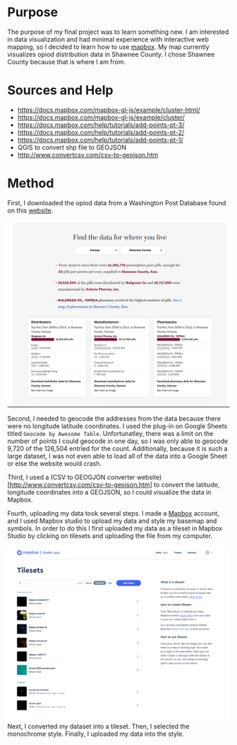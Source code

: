 # Purpose
The purpose of my final project was to learn something new. I am interested in data visualization and had minimal experience with interactive web mapping, so I decided to learn how to use [mapbox](https://www.mapbox.com/). My map currently visualizes opiod distribution data in Shawnee County. I chose Shawnee County because that is where I am from. 

# Sources and Help
  *  https://docs.mapbox.com/mapbox-gl-js/example/cluster-html/
  * https://docs.mapbox.com/mapbox-gl-js/example/cluster/
  * https://docs.mapbox.com/help/tutorials/add-points-pt-3/
  * https://docs.mapbox.com/help/tutorials/add-points-pt-2/
  * https://docs.mapbox.com/help/tutorials/add-points-pt-1/
  * QGIS to convert shp file to GEOJSON
  * http://www.convertcsv.com/csv-to-geojson.htm
  
# Method

First, I downloaded the opiod data from a Washington Post Database found on this [website](https://www.washingtonpost.com/graphics/2019/investigations/dea-pain-pill-database/). 

![pic](./download.PNG/)

Second, I needed to geocode the addresses from the data because there were no longitude latitude coordinates. I used the plug-in on Google Sheets titled ```Geocode by Awesome Table```. Unfortunatley, there was a limit on the number of points I could geocode in one day, so I was only able to geocode 9,720 of the 126,504 entried for the count. Additionally, because it is such a large dataset, I was not even able to load all of the data into a Google Sheet or else the website would crash.

Third, I used a (CSV to GEOGJON converter website)[http://www.convertcsv.com/csv-to-geojson.htm] to convert the latitude, longitude coordinates into a GEOJSON, so I could visualize the data in Mapbox.

Fourth, uploading my data took several steps. I made a [Mapbox](https://www.mapbox.com/) account, and I used Mapbox studio to upload my data and style my basemap and symbols. In order to do this I first uploaded my data as a tileset in Mapbox Studio by clicking on tilesets and uploading the file from my computer.

![pic](./tileset.PNG/)
Next, I converted my dataset into a tileset. Then, I selected the monochrome style. Finally, I uploaded my data into the style.    
